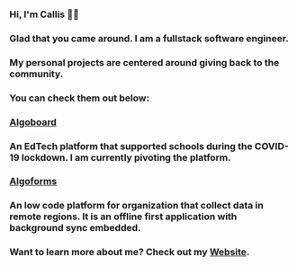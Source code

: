 ### Hi, I'm Callis 👋🏾

### Glad that you came around. I am a fullstack software engineer.

### My personal projects are centered around giving back to the community.

### You can check them out below:

### <a href="https://www.algoboard.com">Algoboard</a>

### An EdTech platform that supported schools during the COVID-19 lockdown. I am currently pivoting the platform.

### <a href="https://www.algoforms.com">Algoforms</a>

### An low code platform for organization that collect data in remote regions. It is an offline first application with background sync embedded.

### Want to learn more about me? Check out my <a href="https://www.callisezenwaka.com">Website</a>.
